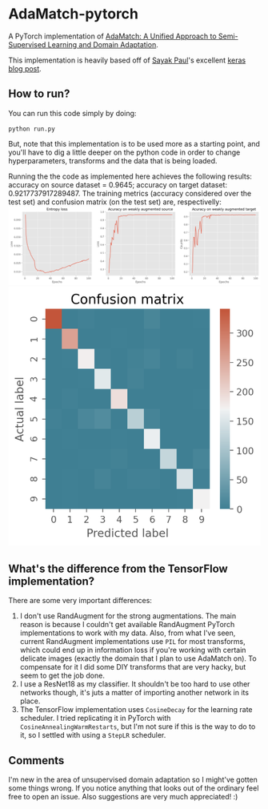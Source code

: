 # AdaMatch-pytorch
A PyTorch implementation of [AdaMatch: A Unified Approach to Semi-Supervised Learning and Domain Adaptation](https://arxiv.org/abs/2106.04732).

This implementation is heavily based off of [Sayak Paul](https://github.com/sayakpaul)'s excellent [keras blog post](https://keras.io/examples/vision/adamatch/).

## How to run?
You can run this code simply by doing:
```
python run.py
```

But, note that this implementation is to be used more as a starting point, and you'll have to dig a little deeper on the python code in order to change hyperparameters, transforms and the data that is being loaded.

Running the the code as implemented here achieves the following results: accuracy on source dataset = 0.9645; accuracy on target dataset: 0.9217737917289487. The training metrics (accuracy considered over the test set) and confusion matrix (on the test set) are, respectivelly:
![Training metrics](fig_metrics.png)
![Confusion matrix](fig_cm.png)

## What's the difference from the TensorFlow implementation?
There are some very important differences:
1. I don't use RandAugment for the strong augmentations. The main reason is because I couldn't get available RandAugment PyTorch implementations to work with my data. Also, from what I've seen, current RandAugment implementations use `PIL` for most transforms, which could end up in information loss if you're working with certain delicate images (exactly the domain that I plan to use AdaMatch on). To compensate for it I did some DIY transforms that are very hacky, but seem to get the job done.
2. I use a ResNet18 as my classifier. It shouldn't be too hard to use other networks though, it's juts a matter of importing another network in its place.
3. The TensorFlow implementation uses `CosineDecay` for the learning rate scheduler. I tried replicating it in PyTorch with `CosineAnnealingWarmRestarts`, but I'm not sure if this is the way to do to it, so I settled with using a `StepLR` scheduler.

## Comments
I'm new in the area of unsupervised domain adaptation so I might've gotten some things wrong. If you notice anything that looks out of the ordinary feel free to open an issue. Also suggestions are very much appreciated! :)